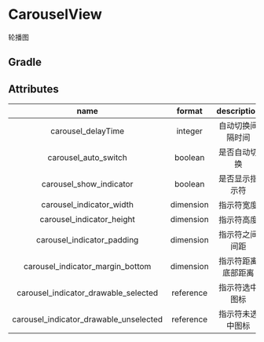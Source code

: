 # CarouselView

轮播图

## Gradle

## Attributes

|name|format|description|
|:---:|:---:|:---:|
| carousel_delayTime | integer | 自动切换间隔时间
| carousel_auto_switch | boolean | 是否自动切换
| carousel_show_indicator | boolean | 是否显示指示符
| carousel_indicator_width | dimension | 指示符宽度
| carousel_indicator_height | dimension | 指示符高度
| carousel_indicator_padding | dimension | 指示符之间间距
| carousel_indicator_margin_bottom | dimension | 指示符距离底部距离
| carousel_indicator_drawable_selected | reference | 指示符选中图标
| carousel_indicator_drawable_unselected | reference | 指示符未选中图标
